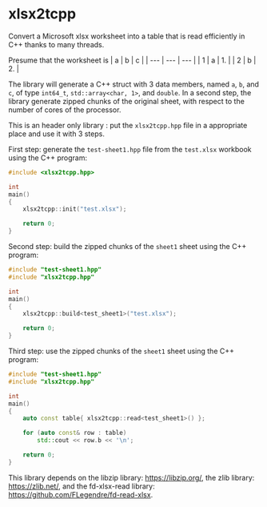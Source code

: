 # xlsx2tcpp
Convert a Microsoft xlsx worksheet into a table that is read efficiently in C++ thanks to many threads.

Presume that the worksheet is
|  a  |  b  |  c  |
| --- | --- | --- |
|  1  |  a  |  1. |
|  2  |  b  |  2. |

The library will generate a C++ struct with 3 data members, named `a`, `b`, and `c`, of type `int64_t`, `std::array<char, 1>`, and `double`. In a second step, the library generate zipped chunks of the original sheet, with respect to the number of cores of the processor.

This is an header only library : put the `xlsx2tcpp.hpp` file in a appropriate place and use it with 3 steps.

First step: generate the `test-sheet1.hpp` file from the `test.xlsx` workbook using the C++ program:
```C++
#include <xlsx2tcpp.hpp>

int
main()
{
    xlsx2tcpp::init("test.xlsx");

    return 0;
}
```

Second step: build the zipped chunks of the `sheet1` sheet using the C++ program:
```C++
#include "test-sheet1.hpp"
#include "xlsx2tcpp.hpp"

int
main()
{
    xlsx2tcpp::build<test_sheet1>("test.xlsx");

    return 0;
}
```

Third step: use the zipped chunks of the `sheet1` sheet using the C++ program:
```C++
#include "test-sheet1.hpp"
#include "xlsx2tcpp.hpp"

int
main()
{
    auto const table{ xlsx2tcpp::read<test_sheet1>() };

    for (auto const& row : table)
        std::cout << row.b << '\n';

    return 0;
}
```

This library depends on the libzip library: https://libzip.org/, the zlib library: https://zlib.net/, and the fd-xlsx-read library: https://github.com/FLegendre/fd-read-xlsx.
